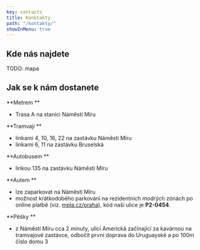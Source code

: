 ```yaml
---
key: contacts
title: Konktakty
path: "/kontakty/"
showInMenu: true
---
```

## Kde nás najdete

TODO: mapa

## Jak se k nám dostanete

**Metrem
**

* Trasa A na stanici Náměstí Míru

**Tramvají
**

* linkami 4, 10, 16, 22 na zastávku Náměstí Míru
* linkami 6, 11 na zastávku Bruselská

**Autobusem
**

* linkou 135 na zastávku Náměstí Míru

**Autem
**

* lze zaparkovat na Náměstí Míru
* možnost krátkodobého parkování na rezidentních modrých zónách po online platbě (viz. [mpla.cz/praha](http://mpla.cz/praha)), kód naší ulice je **P2-0454**.

**Pěšky
**

* z Náměstí Míru cca 2 minuty, ulicí Americká začínající za kavárnou na tramvajové zastávce, odbočit první doprava do Uruguayské a po 100m číslo domu 3
